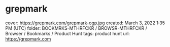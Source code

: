 # grepmark

cover: https://grepmark.com/grepmark-ogp.jpg
created: March 3, 2022 1:35 PM (UTC)
folder: BOOKMRKS-MTHRFCKR / BROWSR-MTHRFCKR / Browser / Bookmarks / Product Hunt
tags: product hunt
url: https://grepmark.com